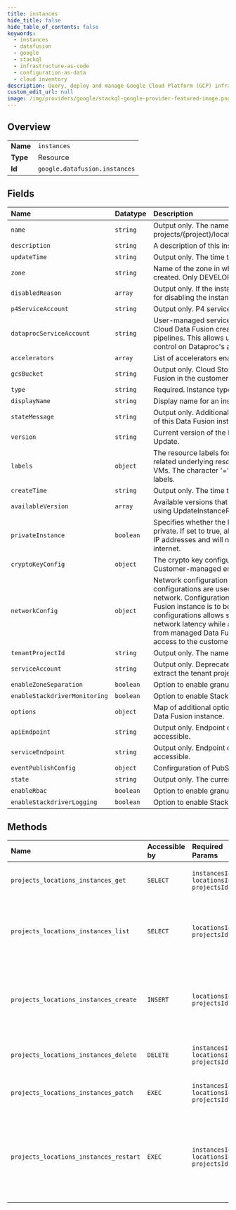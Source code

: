```yaml
---
title: instances
hide_title: false
hide_table_of_contents: false
keywords:
  - instances
  - datafusion
  - google    
  - stackql
  - infrastructure-as-code
  - configuration-as-data
  - cloud inventory
description: Query, deploy and manage Google Cloud Platform (GCP) infrastructure and resources using SQL
custom_edit_url: null
image: /img/providers/google/stackql-google-provider-featured-image.png
---
```

  
    

## Overview
<table><tbody>
<tr><td><b>Name</b></td><td><code>instances</code></td></tr>
<tr><td><b>Type</b></td><td>Resource</td></tr>
<tr><td><b>Id</b></td><td><code>google.datafusion.instances</code></td></tr>
</tbody></table>

## Fields
| Name | Datatype | Description |
|:-----|:---------|:------------|
| `name` | `string` | Output only. The name of this instance is in the form of projects/&#123;project&#125;/locations/&#123;location&#125;/instances/&#123;instance&#125;. |
| `description` | `string` | A description of this instance. |
| `updateTime` | `string` | Output only. The time the instance was last updated. |
| `zone` | `string` | Name of the zone in which the Data Fusion instance will be created. Only DEVELOPER instances use this field. |
| `disabledReason` | `array` | Output only. If the instance state is DISABLED, the reason for disabling the instance. |
| `p4ServiceAccount` | `string` | Output only. P4 service account for the customer project. |
| `dataprocServiceAccount` | `string` | User-managed service account to set on Dataproc when Cloud Data Fusion creates Dataproc to run data processing pipelines. This allows users to have fine-grained access control on Dataproc's accesses to cloud resources. |
| `accelerators` | `array` | List of accelerators enabled for this CDF instance. |
| `gcsBucket` | `string` | Output only. Cloud Storage bucket generated by Data Fusion in the customer project. |
| `type` | `string` | Required. Instance type. |
| `displayName` | `string` | Display name for an instance. |
| `stateMessage` | `string` | Output only. Additional information about the current state of this Data Fusion instance if available. |
| `version` | `string` | Current version of the Data Fusion. Only specifiable in Update. |
| `labels` | `object` | The resource labels for instance to use to annotate any related underlying resources such as Compute Engine VMs. The character '=' is not allowed to be used within the labels. |
| `createTime` | `string` | Output only. The time the instance was created. |
| `availableVersion` | `array` | Available versions that the instance can be upgraded to using UpdateInstanceRequest. |
| `privateInstance` | `boolean` | Specifies whether the Data Fusion instance should be private. If set to true, all Data Fusion nodes will have private IP addresses and will not be able to access the public internet. |
| `cryptoKeyConfig` | `object` | The crypto key configuration. This field is used by the Customer-managed encryption keys (CMEK) feature. |
| `networkConfig` | `object` | Network configuration for a Data Fusion instance. These configurations are used for peering with the customer network. Configurations are optional when a public Data Fusion instance is to be created. However, providing these configurations allows several benefits, such as reduced network latency while accessing the customer resources from managed Data Fusion instance nodes, as well as access to the customer on-prem resources. |
| `tenantProjectId` | `string` | Output only. The name of the tenant project. |
| `serviceAccount` | `string` | Output only. Deprecated. Use tenant_project_id instead to extract the tenant project ID. |
| `enableZoneSeparation` | `boolean` | Option to enable granular zone separation. |
| `enableStackdriverMonitoring` | `boolean` | Option to enable Stackdriver Monitoring. |
| `options` | `object` | Map of additional options used to configure the behavior of Data Fusion instance. |
| `apiEndpoint` | `string` | Output only. Endpoint on which the REST APIs is accessible. |
| `serviceEndpoint` | `string` | Output only. Endpoint on which the Data Fusion UI is accessible. |
| `eventPublishConfig` | `object` | Confirguration of PubSubEventWriter. |
| `state` | `string` | Output only. The current state of this Data Fusion instance. |
| `enableRbac` | `boolean` | Option to enable granular role-based access control. |
| `enableStackdriverLogging` | `boolean` | Option to enable Stackdriver Logging. |
## Methods
| Name | Accessible by | Required Params | Description |
|:-----|:--------------|:----------------|:------------|
| `projects_locations_instances_get` | `SELECT` | `instancesId, locationsId, projectsId` | Gets details of a single Data Fusion instance. |
| `projects_locations_instances_list` | `SELECT` | `locationsId, projectsId` | Lists Data Fusion instances in the specified project and location. |
| `projects_locations_instances_create` | `INSERT` | `locationsId, projectsId` | Creates a new Data Fusion instance in the specified project and location. |
| `projects_locations_instances_delete` | `DELETE` | `instancesId, locationsId, projectsId` | Deletes a single Date Fusion instance. |
| `projects_locations_instances_patch` | `EXEC` | `instancesId, locationsId, projectsId` | Updates a single Data Fusion instance. |
| `projects_locations_instances_restart` | `EXEC` | `instancesId, locationsId, projectsId` | Restart a single Data Fusion instance. At the end of an operation instance is fully restarted. |
